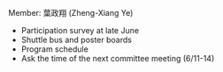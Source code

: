 
Member: 葉政翔 (Zheng-Xiang Ye)

* Participation survey at late June
* Shuttle bus and poster boards
* Program schedule
* Ask the time of the next committee meeting (6/11-14)
